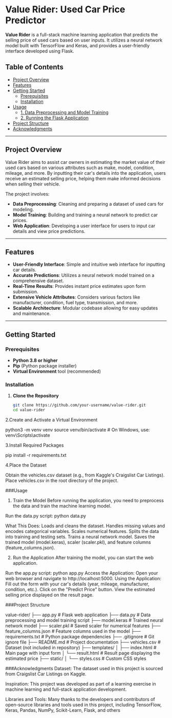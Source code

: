 # Value Rider: Used Car Price Predictor

**Value Rider** is a full-stack machine learning application that predicts the selling price of used cars based on user inputs. It utilizes a neural network model built with TensorFlow and Keras, and provides a user-friendly interface developed using Flask.

## Table of Contents

- [Project Overview](#project-overview)
- [Features](#features)
- [Getting Started](#getting-started)
  - [Prerequisites](#prerequisites)
  - [Installation](#installation)
- [Usage](#usage)
  - [1. Data Preprocessing and Model Training](#1-data-preprocessing-and-model-training)
  - [2. Running the Flask Application](#2-running-the-flask-application)
- [Project Structure](#project-structure)
- [Acknowledgments](#acknowledgments)
---

## Project Overview

Value Rider aims to assist car owners in estimating the market value of their used cars based on various attributes such as make, model, condition, mileage, and more. By inputting their car's details into the application, users receive an estimated selling price, helping them make informed decisions when selling their vehicle.

The project involves:

- **Data Preprocessing**: Cleaning and preparing a dataset of used cars for modeling.
- **Model Training**: Building and training a neural network to predict car prices.
- **Web Application**: Developing a user interface for users to input car details and view price predictions.

---

## Features

- **User-Friendly Interface**: Simple and intuitive web interface for inputting car details.
- **Accurate Predictions**: Utilizes a neural network model trained on a comprehensive dataset.
- **Real-Time Results**: Provides instant price estimates upon form submission.
- **Extensive Vehicle Attributes**: Considers various factors like manufacturer, condition, fuel type, transmission, and more.
- **Scalable Architecture**: Modular codebase allowing for easy updates and maintenance.

---

## Getting Started

### Prerequisites

- **Python 3.8 or higher**
- **Pip** (Python package installer)
- **Virtual Environment** tool (recommended)

### Installation

1. **Clone the Repository**

   ```bash
   git clone https://github.com/your-username/value-rider.git
   cd value-rider
2.Create and Activate a Virtual Environment

python3 -m venv venv
source venv/bin/activate   # On Windows, use: venv\Scripts\activate

3.Install Required Packages

pip install -r requirements.txt

4.Place the Dataset

Obtain the vehicles.csv dataset (e.g., from Kaggle's Craigslist Car Listings).
Place vehicles.csv in the root directory of the project.


###Usage
1. Train the Model
Before running the application, you need to preprocess the data and train the machine learning model.

Run the data.py script:
python data.py

What This Does:
Loads and cleans the dataset.
Handles missing values and encodes categorical variables.
Scales numerical features.
Splits the data into training and testing sets.
Trains a neural network model.
Saves the trained model (model.keras), scaler (scaler.pkl), and feature columns (feature_columns.json).

2. Run the Application
After training the model, you can start the web application.

Run the app.py script:
python app.py
Access the Application:
Open your web browser and navigate to http://localhost:5000.
Using the Application:
Fill out the form with your car's details (year, mileage, manufacturer, condition, etc.).
Click on the "Predict Price" button.
View the estimated selling price displayed on the result page.

###Project Structure

value-rider/
├── app.py                     # Flask web application
├── data.py                    # Data preprocessing and model training script
├── model.keras                # Trained neural network model
├── scaler.pkl                 # Saved scaler for numerical features
├── feature_columns.json       # Feature columns used in the model
├── requirements.txt           # Python package dependencies
├── .gitignore                 # Git ignore file
├── README.md                  # Project documentation
├── vehicles.csv               # Dataset (not included in repository)
├── templates/
│   ├── index.html             # Main page with input form
│   └── result.html            # Result page displaying the estimated price
├── static/
│   └── styles.css             # Custom CSS styles

###Acknowledgments
Dataset: The dataset used in this project is sourced from Craigslist Car Listings on Kaggle.

Inspiration: This project was developed as part of a learning exercise in machine learning and full-stack application development.

Libraries and Tools: Many thanks to the developers and contributors of open-source libraries and tools used in this project, including TensorFlow, Keras, Pandas, NumPy, Scikit-Learn, Flask, and others



   
